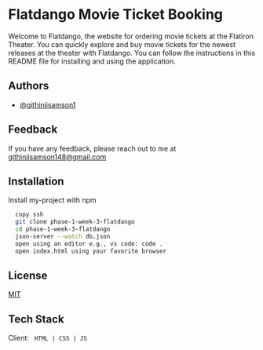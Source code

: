 
# Flatdango Movie Ticket Booking

Welcome to Flatdango, the website for ordering movie tickets at the Flatiron Theater. You can quickly explore and buy movie tickets for the newest releases at the theater with Flatdango. You can follow the instructions in this README file for installing and using the application.


## Authors

- [@githinjisamson1](https://www.github.com/octokatherine)


## Feedback

If you have any feedback, please reach out to me at githinjisamson148@gmail.com

## Installation

Install my-project with npm

```bash
  copy ssh
  git clone phase-1-week-3-flatdango
  cd phase-1-week-3-flatdango
  json-server --watch db.json
  open using an editor e.g., vs code: code .
  open index.html using your favorite browser
```
    
## License

[MIT](https://choosealicense.com/licenses/mit/)


## Tech Stack

Client: ``` HTML | CSS | JS```




